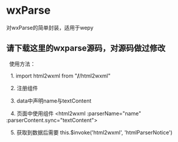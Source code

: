 # wxParse
对wxParse的简单封装，适用于wepy
 
## 请下载这里的wxparse源码，对源码做过修改
 
使用方法： 

    1. import html2wxml from "**/**/html2wxml"
    
    2. 注册组件
    
    3. data中声明name与textContent
    
    4. 页面中使用组件 \<html2wxml :parserName="name" :parserContent.sync="textContent"></html2wxml>
    
    5. 获取到数据后需要 this.$invoke('html2wxml', 'htmlParserNotice')
